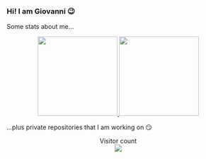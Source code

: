 ### Hi! I am Giovanni 😉

Some stats about me... 
<!--
**iamgiolaga/iamgiolaga** is a ✨ _special_ ✨ repository because its `README.md` (this file) appears on your GitHub profile.

Here are some ideas to get you started:

- 🔭 I’m currently working on ...
- 🌱 I’m currently learning ...
- 👯 I’m looking to collaborate on ...
- 🤔 I’m looking for help with ...
- 💬 Ask me about ...
- 📫 How to reach me: ...
- 😄 Pronouns: ...
- ⚡ Fun fact: ...
-->
<p align="center">
 <a href="https://github-readme-stats-eight-theta.vercel.app">


   <img height="180em" src="https://github-readme-stats-eight-theta.vercel.app/api?username=iamgiolaga&show_icons=true&theme=tokyonight&include_all_commits=true&count_private=true"/>
<img height="180em" src="https://github-readme-stats-eight-theta.vercel.app/api/top-langs/?username=iamgiolaga&layout=compact&langs_count=8&theme=tokyonight"/>

 </a>
 </p>

...plus private repositories that I am working on 😏

<p align="center"> 
  Visitor count<br>
  <img src="https://profile-counter.glitch.me/iamgiolaga/count.svg" />
</p>
